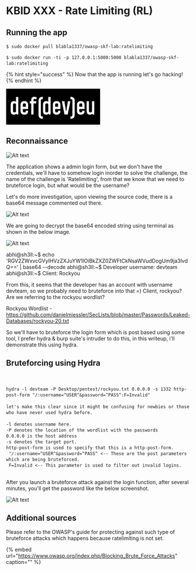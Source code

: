 # KBID XXX - Rate Limiting \(RL\)

## Running the app

```text
$ sudo docker pull blabla1337/owasp-skf-lab:ratelimiting
```

```text
$ sudo docker run -ti -p 127.0.0.1:5000:5000 blabla1337/owasp-skf-lab:ratelimiting
```

{% hint style="success" %}
Now that the app is running let's go hacking!
{% endhint %}

![Docker Image and write-up thanks to defev!](.gitbook/assets/logo.defdev.1608z.whtonblk.256.png)

## Reconnaissance

![Alt text](https://i.postimg.cc/8zyR0bLX/loginform.jpg "Login Form")


The application shows a admin login form, but we don't have the credentials, we'll have to somehow login inorder to solve the challenge, the name of the
challenge is 'Ratelimiting', from that we know that we need to bruteforce login, but what would be the username?



Let's do more investigation, upon viewing the source code, there is a base64 message commented out there.


![Alt text](https://i.postimg.cc/d0L2PTBs/sourcecode.jpg "Source Code")



<!-- dev metadata: RGV2ZWxvcGVyIHVzZXJuYW1lOiBkZXZ0ZWFtCkNsaWVudDogUm9ja3lvdQ== -->
We are going to decrypt the base64 encoded string using terminal as shown in the below image.

![Alt text](https://i.postimg.cc/qMxX8rqT/base64decoding.jpg "Base64 Decode")

abhi@sh3ll:~$ echo 'RGV2ZWxvcGVyIHVzZXJuYW1lOiBkZXZ0ZWFtCkNsaWVudDogUm9ja3lvdQ==' | base64 --decode
abhi@sh3ll:~$ Developer username: devteam
abhi@sh3ll:~$ Client: Rockyou

From this, it seems that the developer has an account with username devteam, so we probably need to bruteforce into that =)
Client, rockyou? Are we referring to the rockyou wordlist? 


Rockyou Wordlist - https://github.com/danielmiessler/SecLists/blob/master/Passwords/Leaked-Databases/rockyou-20.txt

So we'll have to bruteforce the login form which is post based using some tool, I prefer hydra & burp suite's intruder to do this, in this writeup, i'll demonstrate this using hydra.


## Bruteforcing using Hydra


```


hydra -l devteam -P Desktop/pentest/rockyou.txt 0.0.0.0 -s 1332 http-post-form "/:username=^USER^&password=^PASS^:F=Invalid"

let's make this clear since it might be confusing for newbies or those who have never used hydra before.

-l denotes username here.
-P denotes the location of the wordlist with the passwords
0.0.0.0 is the host address
-s denotes the target port.
http-post-form is used to specify that this is a http-post-form.
 "/:username=^USER^&password=^PASS^ <-- These are the post parameters which are being bruteforced.
 F=Invalid <-- This parameter is used to filter out invalid logins.
 
 ```

 
After you launch a bruteforce attack against the login function, after several minutes, you'll get the password like the below screenshot.


![Alt text](https://i.postimg.cc/HLRQpsZQ/bruteforcesuccess.jpg "Bruteforce Success")



## Additional sources

Please refer to the OWASP's guide for protecting against such type of bruteforce attacks which happens because ratelimiting is not set.

{% embed url="https://www.owasp.org/index.php/Blocking_Brute_Force_Attacks" caption="" %}

